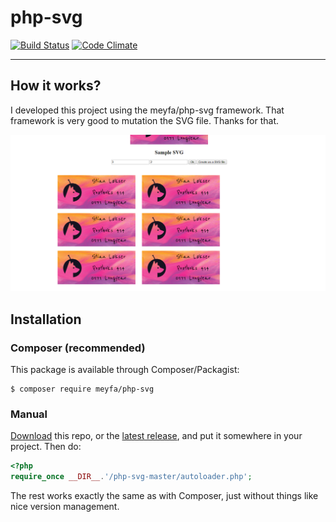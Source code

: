 # php-svg

[![Build Status](https://travis-ci.org/meyfa/php-svg.svg?branch=master)](https://travis-ci.org/meyfa/php-svg)
[![Code Climate](https://codeclimate.com/github/meyfa/php-svg/badges/gpa.svg)](https://codeclimate.com/github/meyfa/php-svg)


---

## How it works?
I developed this project using the meyfa/php-svg framework.
That framework is very good to mutation the SVG file.
Thanks for that. 

![Project Result](image.png)


## Installation

### Composer (recommended)

This package is available through Composer/Packagist:

```
$ composer require meyfa/php-svg
```

### Manual

[Download](https://github.com/meyfa/php-svg/zipball/master) this repo,
or the [latest release](https://github.com/meyfa/php-svg/releases),
and put it somewhere in your project. Then do:

```php
<?php
require_once __DIR__.'/php-svg-master/autoloader.php';
```

The rest works exactly the same as with Composer, just without things like nice
version management.
